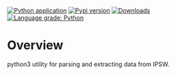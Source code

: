 [![Python application](https://github.com/doronz88/ipsw_parser/workflows/Python%20application/badge.svg)](https://github.com/doronz88/ipsw_parser/actions/workflows/python-app.yml "Python application action")
[![Pypi version](https://img.shields.io/pypi/v/ipsw_parser.svg)](https://pypi.org/project/ipsw_parser/ "PyPi package")
[![Downloads](https://static.pepy.tech/personalized-badge/ipsw_parser?period=total&units=none&left_color=grey&right_color=blue&left_text=Downloads)](https://pepy.tech/project/ipsw_parser)
[![Language grade: Python](https://img.shields.io/lgtm/grade/python/g/doronz88/ipsw_parser.svg?logo=lgtm&logoWidth=18)](https://lgtm.com/projects/g/doronz88/ipsw_parser/context:python)

# Overview

python3 utility for parsing and extracting data from IPSW.
